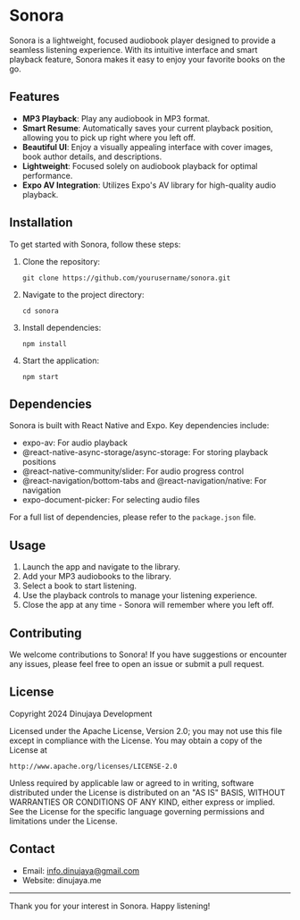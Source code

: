 # Sonora

Sonora is a lightweight, focused audiobook player designed to provide a seamless listening experience. With its intuitive interface and smart playback feature, Sonora makes it easy to enjoy your favorite books on the go.

## Features

- **MP3 Playback**: Play any audiobook in MP3 format.
- **Smart Resume**: Automatically saves your current playback position, allowing you to pick up right where you left off.
- **Beautiful UI**: Enjoy a visually appealing interface with cover images, book author details, and descriptions.
- **Lightweight**: Focused solely on audiobook playback for optimal performance.
- **Expo AV Integration**: Utilizes Expo's AV library for high-quality audio playback.

## Installation

To get started with Sonora, follow these steps:

1. Clone the repository:
   ```
   git clone https://github.com/yourusername/sonora.git
   ```

2. Navigate to the project directory:
   ```
   cd sonora
   ```

3. Install dependencies:
   ```
   npm install
   ```

4. Start the application:
   ```
   npm start
   ```

## Dependencies

Sonora is built with React Native and Expo. Key dependencies include:

- expo-av: For audio playback
- @react-native-async-storage/async-storage: For storing playback positions
- @react-native-community/slider: For audio progress control
- @react-navigation/bottom-tabs and @react-navigation/native: For navigation
- expo-document-picker: For selecting audio files

For a full list of dependencies, please refer to the `package.json` file.

## Usage

1. Launch the app and navigate to the library.
2. Add your MP3 audiobooks to the library.
3. Select a book to start listening.
4. Use the playback controls to manage your listening experience.
5. Close the app at any time - Sonora will remember where you left off.

## Contributing

We welcome contributions to Sonora! If you have suggestions or encounter any issues, please feel free to open an issue or submit a pull request.

## License

Copyright 2024 Dinujaya Development

Licensed under the Apache License, Version 2.0;
you may not use this file except in compliance with the License.
You may obtain a copy of the License at

    http://www.apache.org/licenses/LICENSE-2.0

Unless required by applicable law or agreed to in writing, software
distributed under the License is distributed on an "AS IS" BASIS,
WITHOUT WARRANTIES OR CONDITIONS OF ANY KIND, either express or implied.
See the License for the specific language governing permissions and
limitations under the License.

## Contact

+ Email: info.dinujaya@gmail.com
+ Website: dinujaya.me


---

Thank you for your interest in Sonora. Happy listening!
